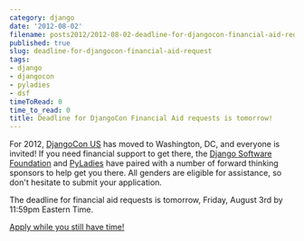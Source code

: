 ```yaml
---
category: django
date: '2012-08-02'
filename: posts2012/2012-08-02-deadline-for-djangocon-financial-aid-request.md
published: true
slug: deadline-for-djangocon-financial-aid-request
tags:
- django
- djangocon
- pyladies
- dsf
timeToRead: 0
time_to_read: 0
title: Deadline for DjangoCon Financial Aid requests is tomorrow!
---
```


For 2012, [DjangoCon US](http://www.djangocon.us/) has moved to
Washington, DC, and everyone is invited! If you need financial support
to get there, the [Django Software
Foundation](https://www.djangoproject.com/foundation/) and
[PyLadies](http://pyladies.com/) have paired with a number of forward
thinking sponsors to help get you there. All genders are eligible for
assistance, so don't hesitate to submit your application.

The deadline for financial aid requests is tomorrow, Friday, August 3rd
by 11:59pm Eastern Time.

[Apply while you still have
time!](https://docs.google.com/spreadsheet/viewform?formkey=dDc1X2hrUGJVRGdEWnRjTklxR2tSNFE6MQ#gid=0)
